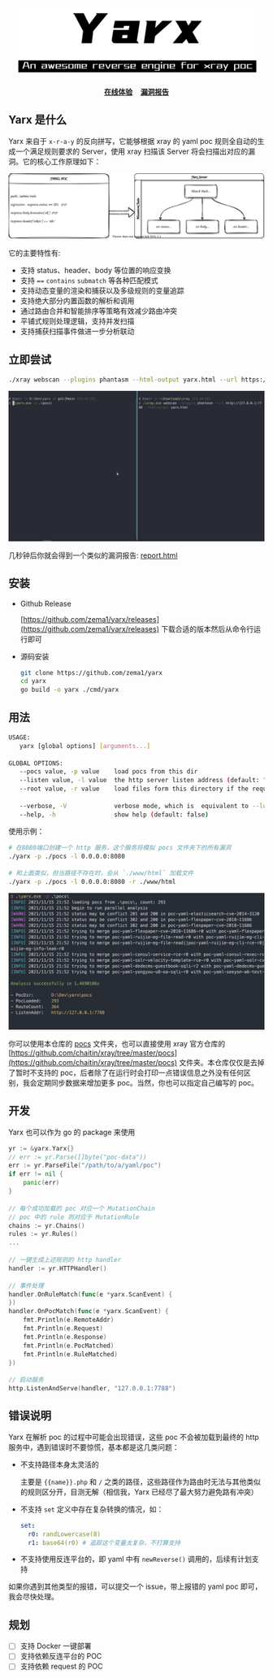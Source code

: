 <div align="center">
<img src="assets/images/logo.png" alt="Logo" height="140">
</div>

<p align="center">
    <a href="#"><b>在线体验</b></a>&nbsp;&nbsp;&nbsp;
    <a href="#"><b>漏洞报告</b></a> 
</p>

## Yarx 是什么

Yarx 来自于 `x-r-a-y` 的反向拼写，它能够根据 xray 的 yaml poc 规则全自动的生成一个满足规则要求的 Server，使用 xray 扫描该 Server 将会扫描出对应的漏洞。它的核心工作原理如下：



![yarx-core](assets/images/core.svg)



它的主要特性有:

+ 支持 status、header、body 等位置的响应变换
+ 支持 `==` `contains` `submatch` 等各种匹配模式
+ 支持动态变量的渲染和捕获以及多级规则的变量追踪
+ 支持绝大部分内置函数的解析和调用
+ 通过路由合并和智能排序等策略有效减少路由冲突
+ 平铺式规则处理逻辑，支持并发扫描
+ 支持捕获扫描事件做进一步分析联动

## 立即尝试

```bash
./xray webscan --plugins phantasm --html-output yarx.html --url https://yarx.koalr.me
```

![running](./assets/images/scan.gif)

几秒钟后你就会得到一个类似的漏洞报告:  [report.html](https://yarx.koalr.me/report.html)


## 安装
+ Github Release

  [https://github.com/zema1/yarx/releases](https://github.com/zema1/yarx/releases)
  下载合适的版本然后从命令行运行即可

+ 源码安装
  ```bash
  git clone https://github.com/zema1/yarx
  cd yarx
  go build -o yarx ./cmd/yarx
  ```

## 用法

```bash
USAGE:
   yarx [global options] [arguments...]

GLOBAL OPTIONS:
   --pocs value, -p value    load pocs from this dir
   --listen value, -l value  the http server listen address (default: "127.0.0.1:7788")
   --root value, -r value    load files form this directory if the requested path is not found

   --verbose, -V             verbose mode, which is  equivalent to --log-level debug (default: false)
   --help, -h                show help (default: false)
```

使用示例：

```bash
# 在8080端口创建一个 http 服务，这个服务将模拟 pocs 文件夹下的所有漏洞
./yarx -p ./pocs -l 0.0.0.0:8080

# 和上面类似，但当路径不存在时，会从 `./www/html` 加载文件
./yarx -p ./pocs -l 0.0.0.0:8080 -r ./www/html
```
![running](assets/images/running.png)

你可以使用本仓库的 [pocs](./pocs) 文件夹，也可以直接使用 xray 官方仓库的 [https://github.com/chaitin/xray/tree/master/pocs](https://github.com/chaitin/xray/tree/master/pocs) 文件夹。本仓库仅仅是去掉了暂时不支持的 poc，后者除了在运行时会打印一点错误信息之外没有任何区别，我会定期同步数据来增加更多 poc。当然，你也可以指定自己编写的 poc。

## 开发

Yarx 也可以作为 go 的 package 来使用

```go
yr := &yarx.Yarx{}
// err := yr.Parse([]byte("poc-data"))
err := yr.ParseFile("/path/to/a/yaml/poc")
if err != nil {
    panic(err)
}

// 每个成功加载的 poc 对应一个 MutationChain
// poc 中的 rule 则对应于 MutationRule
chains := yr.Chains()
rules := yr.Rules()
...

// 一键生成上述规则的 http handler
handler := yr.HTTPHandler()

// 事件处理
handler.OnRuleMatch(func(e *yarx.ScanEvent) {
})
handler.OnPocMatch(func(e *yarx.ScanEvent) {
    fmt.Println(e.RemoteAddr)
    fmt.Println(e.Request)
    fmt.Println(e.Response)
    fmt.Println(e.PocMatched)
    fmt.Println(e.RuleMatched)
})

// 启动服务
http.ListenAndServe(handler, "127.0.0.1:7788")
```

## 错误说明

Yarx 在解析 poc 的过程中可能会出现错误，这些 poc 不会被加载到最终的 http 服务中，遇到错误时不要惊慌，基本都是这几类问题：

+ 不支持路径本身太灵活的

  主要是 `{{name}}.php` 和 `/` 之类的路径，这些路径作为路由时无法与其他类似的规则区分开，目测无解（相信我，Yarx 已经尽了最大努力避免路有冲突）

+ 不支持 `set` 定义中存在复杂转换的情况，如：

  ```yaml
  set:
    r0: randLowercase(8)
    r1: base64(r0) # 追踪这个变量太复杂，不打算支持
  ```
  
+ 不支持使用反连平台的，即 yaml 中有 `newReverse()` 调用的，后续有计划支持

如果你遇到其他类型的报错，可以提交一个 issue，带上报错的 yaml poc 即可，我会尽快处理。

## 规划

- [ ] 支持 Docker 一键部署
- [ ] 支持依赖反连平台的 POC
- [ ] 支持依赖 request 的 POC
